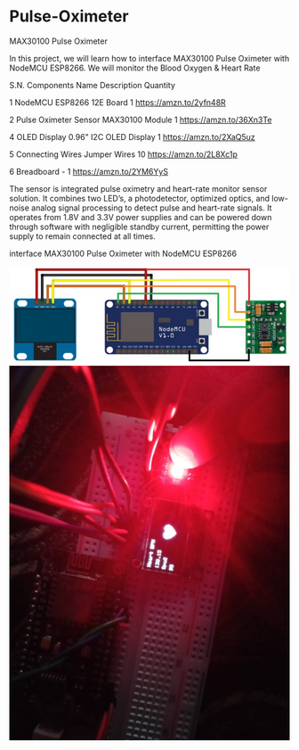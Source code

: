 # Pulse-Oximeter
MAX30100 Pulse Oximeter 

In this project, we will learn how to interface MAX30100 Pulse Oximeter with NodeMCU ESP8266. We will monitor the Blood Oxygen & Heart Rate 



S.N.	Components Name	Description	Quantity	

1	NodeMCU	ESP8266 12E Board	1	https://amzn.to/2yfn48R

2	Pulse Oximeter Sensor	MAX30100 Module	1	https://amzn.to/36Xn3Te

4	OLED Display	0.96" I2C OLED Display	1	https://amzn.to/2XaQ5uz

5	Connecting Wires	Jumper Wires	10	https://amzn.to/2L8Xc1p

6	Breadboard	-	1	https://amzn.to/2YM6YyS

The sensor is integrated pulse oximetry and heart-rate monitor sensor solution. It combines two LED’s, a photodetector, optimized optics, and low-noise analog signal processing to detect pulse and heart-rate signals. It operates from 1.8V and 3.3V power supplies and can be powered down through software with negligible standby current, permitting the power supply to remain connected at all times.



interface MAX30100 Pulse Oximeter with NodeMCU ESP8266

<img src="https://github.com/noorkhokhar99/Pulse-Oximeter/blob/master/MAX30100-NodeMCU-Connection-768x269.jpg">


<img src="https://github.com/noorkhokhar99/Pulse-Oximeter/blob/master/result.jpeg">
